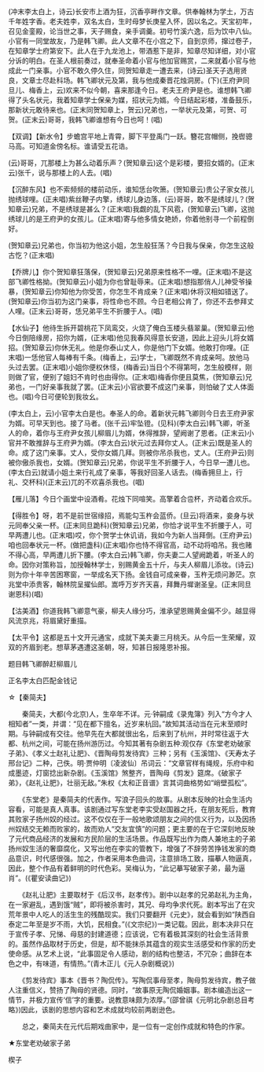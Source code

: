 <!-- { "loadSidebar": true } -->
(冲末李太白上，诗云)长安市上酒为狂，沉香亭畔作文章。供奉翰林为学土，万古千年姓字香。老夫姓李，双名太白，生时母梦长庚星入怀，因以名之。天宝初年，召见金銮殿，论当世之事，天子赐食，亲手调羹。初号竹溪六逸，后为饮中八仙。小官有一同堂故友，乃是韩飞卿。此人文章不在小宫之下，自到京师，撺过卷子，在知章学士府第安下。此人在于九龙池上，带酒惹下是非，知章尽知详细，对小官分诉的明白。在圣人根前奏过，就奉圣命着小官与他加官赐赏，二来就着小官与他成此一门亲事。小官不敢久停久住，同贺知章走一遭去来，(诗云)圣天子选用贤良，文章士尽赴科场。韩飞卿状元及第，我与他成秦晋花烛洞房。(下)(王府尹同旦儿、梅香上，云)欢来不似今朝，喜来那逢今日。老夫王府尹是也。谁想韩飞卿得了头名状元，我着知章学士保亲为媒，招状元为婿。今日结起彩楼，准备鼓乐，那新状元敢待来也。(正末同贺知章上，贺云)兄弟也，一举状元及第，可贺、可贺。(正末云)哥哥，我韩飞卿谁想有今日也呵！(唱)

【双调】【新水令】步蟾宫平地上青霄，脚下平登禹门一跃。簪花宫帽侧，挽辔骢马高。可知道金傍名标。谁请受五花诰。

(云)哥哥，兀那楼上为甚么动着乐声？(贺知章云)这个是彩楼，要招女婿的。(正末云)张千，说与那楼上的人去。(唱)

【沉醉东风】也不索频频的楼前动乐，谁知恁台吹箫。(贺知章云)贵公子家女孩儿抛绣球哩。(正未唱)紫丝鞭子内擎，绣球儿身边落，(云)哥哥，敢不是绣球儿？(贺知章云)兄弟，不是绣球是甚么？(正末唱)我觑的乱下风雹，(贺知章云)飞卿，这抛绣球儿的是王府尹的女孩儿。(正末唱)寄与他多情女艳娇，你着他别寻一个前程倒好。

(贺知章云)兄弟也，你当初为他这小姐，怎生般狂荡？今日我与保亲，你怎生这般古忔？(正末唱)

【乔牌儿】你个贺知章狂落保，(贺知章云)兄弟原来性格不一哩。(正末唱)不是这部飞卿性格拗。(贺知章云)小姐为你也曾耻辱来。(正末唱)想指那俏人儿神受爷操暴，(贺知章云)你知他为你受苦，你怎生不肯成亲？(正末唱)休将汉相如错送了。(贺知章云)你当初为这门亲事，将性命也不顾。今日老相公肯了，你还不去参拜丈人哩。(正末云)哥哥，恁兄弟平生不折腰于人。(唱)

【水仙子】他待生拆开碧桃花下凤鸾交，火烧了俺白玉楼头翡翠巢。(贺知章云)他今日倒陪缘房，招你为婿，(正末唱)他见我春风得意长安道，因此上迎头儿将女婿招。(贺知章云)你休无礼。他是你泰山丈人，你是他门下女婿。他敢打你哩。(正末唱)一恁他官人每棒有千条。(梅香上，云)学士，飞卿既然不肯成亲呵。放他马头过去罢。(正末唱)小姐你便权休怪，(梅香云)当日个不得第呵，怎生般模样，刚则做了官，便别了姐妇不肯时也由得你。(正末唱)梅香你便且莫焦，(贺知章云)兄弟也，一门好亲事我就了罢。(正末云)小官欲要不成这门亲事，则怕破了丈人体面也。(唱)今日可便轮到我妆幺。

(李太白上，云)小官李太白是也。奉圣人的命。着新状元韩飞卿则今日去王府尹家为婿。可早天到也。接了马者。(张千云)牢坠镫。(见科)(李太白云)韩飞卿，听圣人的命，着你与王府尹女孩儿柳眉儿为婿，休得推辞，望阙谢了恩者。(正末云)小官并不敢推辞与王府尹为婿。(李太白云)状元过去拜你丈人。(正末云)既是圣人的命。成了这门亲事。丈人，受你女婿几拜。则被你吊杀我也，丈人。(王府尹云)则被你傲杀我也，女婿。(贺知章云)兄弟，你说平生不折腰于人，今日早一遭儿也。(李太白云)就请小姐土来行礼成了亲事，等我好回圣人话去。(梅香拥旦上，行礼、交杯科)(正末云)兀的不欢喜杀我也。(唱)

【雁儿落】今日个画堂中设酒肴。花烛下同喧笑。高擎着合卺杯，齐动着合欢乐。

【得胜令】呀，若不是前世宿缘招，焉能勾玉杵会蓝侨。(旦云)将酒来，妾身与状元同奉父亲一杯。(正末同旦跪科)(贺知章云)兄弟，你恰才说平生不折腰于人，可早两遭儿也。(正末唱)哎，你个贺学士休讥诮，我如今为新人当拜倒。(王府尹云)咱也回奉状元一杯。(做把盏科)(正末唱)你也恃不得官高，动不动将咱吊。我也赌不得心高，早两遭儿折下腰。(李太白云)韩飞卿，你夫妻二人望阙跪着，听圣人的命。因你对策称旨，加授翰林学士，别赐黄金五十斤，与夫人柳眉儿添妆。(诗云)则为你十年辛苦困寒窗，一举成名天下扬。金钱自可成亲眷，玉杵无烦问渺茫。京兆堂中添贵客，翰林院呈擢仙郎。嵩呼万岁齐天喜，拜舞丹墀谢圣皇。(正末同旦谢恩科)(唱)

【沽美酒】你道我韩飞卿意气豪，柳夫人缘分巧，淮承望恩赐黄金偏不少。越显得风流京兆，将眉黛好重描。

【太平令】这都是五十文开元通宝，成就下美夫妻三月桃夭。从今后一生荣耀，双双的齐眉到老。想草茅遇遭这圣朝，呀，知甚日报隆恩补报。

题目韩飞卿醉赶柳眉儿

正名李太白匹配金钱记
　

☆【秦简夫】
 
　　秦简夫，大都(今北京)人，生卒年不详。元·钟嗣成《录鬼簿》列入“方今才人相知者”一类，并谓：“见在都下擅名，近岁来杭回。”故知其活动当在元末至顺时期。与钟嗣成有交往。他早先在大都就很出名，后来到了杭州，并时常往返于大都、杭州之间，可能在扬州游历过。今知其著有杂剧五种:观仅存《东堂老劝破家子弟》、《孝义士赵礼让肥》、《晋陶母剪发待宾》三种；另有《玉溪馆》、《天寿太子邢台记》二种，己佚。明·贾仲明〔凌波仙〕吊词云：“文章官样有绳规，乐府中和成墨迹，灯窗捻出新杂剧。《玉溪馆》煞整齐，晋陶母《剪发》筵席。《破家子弟》，《赵礼让肥》，壮丽无敌。”朱权《太和正音谱》言其词曲格势如“峭壁孤松”。

　　《东堂老》是秦简夫的代表作。写浪子回头的故事。从剧本反映的社会生活内容看，可能是真人真事。该剧通过写东堂老李实受赵国器之托，在朋友死后，教育其败家子扬州奴的经过。这不仅仅在于一般地歌颂朋友之间的信义行为，以及因扬州奴结交无赖而败家的，故而劝人“交友宜慎”的问题；更主要的在于它深刻地反映了元代商品经济的发展和方民阶层的生活场景。作品既写出作为商人兼地主的子弟扬州奴生活的奢靡腐化，又写出他在李实的管教下，增强了不辞劳苦挣钱发家的商品意识，时代感很强。加之，作者采用本色曲词，注意排场工致，描摹人物逼真，因此，整个作品有着鲜明的时代色彩。吴梅认为，“此记摹写破家子弟，最为逼肖”。(《瞿安读曲记》)

　　《赵礼让肥》主要取材于《后汉书，赵孝传》。剧中以赵孝的兄弟赵礼为主角，在一家避乱，遇到饿“贼”，即将被杀害时，其兄、母均争求代死。剧本写出了在灾荒年景中人吃人的活生生的残酷现实。我们只要翻开《元史》，就会看到如“陕西自泰定二年至是岁不雨，大饥，民相食。”(《文宗纪》)一类记载。因此，剧本决非只在于宣传子孝、兄悌、母慈的封建道德；应该说，它有着极其深刻的社会生活背景的。虽然作品取材于历史，但是，却不能抹杀其蕴含的观实生活感受和作家的历史使命感。从艺术上说，“此事固足令人感动，剧的结构也整洁，不冗杂；曲辞在本色之中，有味道，有情热。”(青木正儿《元人杂剧概说》)

　　《剪发待宾》事本《晋书？陶侃传》。写陶侃事母至孝，陶母剪发待宾，教子做人注重信义，赞扬了陶母的贤德。同时，“故事原无陶侃婚姻事。剧本编造出这一情节，并极力宣传‘信’字的重要。说教意味颇为浓厚。”(邵曾祺《元明北杂剧总目考略》)因此，该剧的思想内容和艺术成就均较前两剧逊色。

　　总之，秦简夫在元代后期戏曲家中，是一位有一定创作成就和特色的作家。 

★东堂老劝破家子弟

楔子

